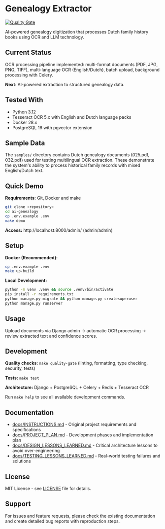 # Genealogy Extractor

[![Quality Gate](https://github.com/evanzanten/ai-genealogy/actions/workflows/quality-gate.yml/badge.svg)](https://github.com/evanzanten/ai-genealogy/actions/workflows/quality-gate.yml)

AI-powered genealogy digitization that processes Dutch family history books using OCR and LLM technology.

## Current Status

OCR processing pipeline implemented: multi-format documents (PDF, JPG, PNG, TIFF), multi-language OCR (English/Dutch), batch upload, background processing with Celery.

**Next**: AI-powered extraction to structured genealogy data.

## Tested With

- Python 3.12
- Tesseract OCR 5.x with English and Dutch language packs
- Docker 28.x
- PostgreSQL 16 with pgvector extension

## Sample Data

The `samples/` directory contains Dutch genealogy documents (025.pdf, 032.pdf) used for testing multilingual OCR extraction. These demonstrate the system's ability to process historical family records with mixed English/Dutch text.

## Quick Demo

**Requirements:** Git, Docker and make

```bash
git clone <repository>
cd ai-genealogy
cp .env.example .env
make demo
```

**Access:** http://localhost:8000/admin/ (admin/admin)

## Setup

**Docker (Recommended):**
```bash
cp .env.example .env
make up-build
```

**Local Development:**
```bash
python -m venv .venv && source .venv/bin/activate
pip install -r requirements.txt
python manage.py migrate && python manage.py createsuperuser
python manage.py runserver
```


## Usage

Upload documents via Django admin → automatic OCR processing → review extracted text and confidence scores.

## Development

**Quality checks:** `make quality-gate` (linting, formatting, type checking, security, tests)

**Tests:** `make test`

**Architecture:** Django + PostgreSQL + Celery + Redis + Tesseract OCR

Run `make help` to see all available development commands.

## Documentation

- [docs/INSTRUCTIONS.md](docs/INSTRUCTIONS.md) - Original project requirements and specifications
- [docs/PROJECT_PLAN.md](docs/PROJECT_PLAN.md) - Development phases and implementation plan
- [docs/DESIGN_LESSONS_LEARNED.md](docs/DESIGN_LESSONS_LEARNED.md) - Critical architecture lessons to avoid over-engineering
- [docs/TESTING_LESSONS_LEARNED.md](docs/TESTING_LESSONS_LEARNED.md) - Real-world testing failures and solutions

## License

MIT License - see [LICENSE](LICENSE) file for details.

## Support

For issues and feature requests, please check the existing documentation and create detailed bug reports with reproduction steps.
